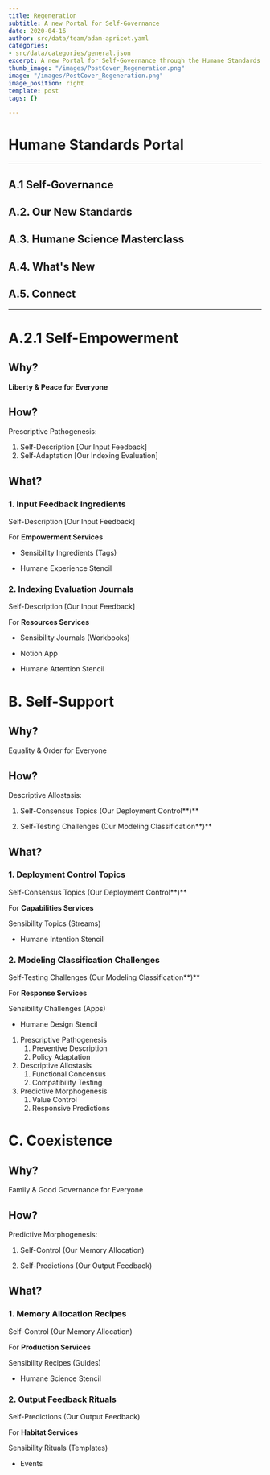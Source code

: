 ```yaml
---
title: Regeneration
subtitle: A new Portal for Self-Governance
date: 2020-04-16
author: src/data/team/adam-apricot.yaml
categories:
- src/data/categories/general.json
excerpt: A new Portal for Self-Governance through the Humane Standards.
thumb_image: "/images/PostCover_Regeneration.png"
image: "/images/PostCover_Regeneration.png"
image_position: right
template: post
tags: {}

---
```

# Humane Standards Portal

---

## A.1 Self-Governance
## A.2. Our New Standards
## A.3. Humane Science Masterclass
## A.4. What's New
## A.5. Connect
---

# A.2.1 Self-Empowerment

## Why?

**Liberty & Peace for Everyone**

## How?

Prescriptive Pathogenesis:

1. Self-Description [Our Input Feedback]
2. Self-Adaptation [Our Indexing Evaluation]

## What?

### 1. Input Feedback Ingredients

Self-Description [Our Input Feedback]

For **Empowerment Services**

- Sensibility Ingredients (Tags) 

- Humane Experience Stencil

### 2. Indexing Evaluation Journals

Self-Description [Our Input Feedback]

For **Resources Services**
- Sensibility Journals (Workbooks)

- Notion App

- Humane Attention Stencil

# B. Self-Support

## Why?

Equality & Order for Everyone

## How?

Descriptive Allostasis:

1. Self-Consensus Topics (Our Deployment Control**)**

2. Self-Testing Challenges (Our Modeling Classification**)**

## What?

### 1. Deployment Control Topics

Self-Consensus Topics (Our Deployment Control**)**

For **Capabilities Services**

Sensibility Topics (Streams)

- Humane Intention Stencil

### 2. Modeling Classification Challenges

Self-Testing Challenges (Our Modeling Classification**)**

For **Response Services**

Sensibility Challenges (Apps)

- Humane Design Stencil
1. Prescriptive Pathogenesis
    1. Preventive Description
    2. Policy Adaptation
2. Descriptive Allostasis
    1. Functional Concensus
    2. Compatibility Testing
3. Predictive Morphogenesis
    1. Value Control
    2. Responsive Predictions

# C. Coexistence

## Why?

Family & Good Governance for Everyone

## How?

Predictive Morphogenesis:

1. Self-Control (Our Memory Allocation)

2. Self-Predictions (Our Output Feedback)

## What?

### 1. Memory Allocation Recipes

Self-Control (Our Memory Allocation)

For **Production Services**

Sensibility Recipes (Guides)

- Humane Science Stencil

### 2. Output Feedback Rituals

Self-Predictions (Our Output Feedback)

For **Habitat Services**

Sensibility Rituals (Templates)

- Events